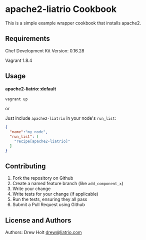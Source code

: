 apache2-liatrio Cookbook
========================
This is a simple example wrapper cookbook that installs apache2.

Requirements
------------
Chef Development Kit Version: 0.16.28

Vagrant 1.8.4

Usage
-----
#### apache2-liatrio::default

`vagrant up`

or 

Just include `apache2-liatrio` in your node's `run_list`:

```json
{
  "name":"my_node",
  "run_list": [
    "recipe[apache2-liatrio]"
  ]
}
```

Contributing
------------
1. Fork the repository on Github
2. Create a named feature branch (like `add_component_x`)
3. Write your change
4. Write tests for your change (if applicable)
5. Run the tests, ensuring they all pass
6. Submit a Pull Request using Github

License and Authors
-------------------
Authors: Drew Holt <drew@liatrio.com>
